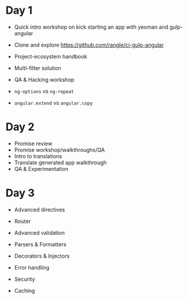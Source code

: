 
# Day 1
- Quick intro workshop on kick starting an app with yeoman and gulp-angular
- Clone and explore https://github.com/rangle/ci-gulp-angular
- Project-ecosystem handbook
- Multi-filter solution
- QA & Hacking workshop

- `ng-options` vs `ng-repeat`
- `angular.extend` vs `angular.copy`


# Day 2
- Promise review
- Promise workshop/walkthroughs/QA
- Intro to translations
- Translate generated app walkthrough
- QA & Experimentation


# Day 3
- Advanced directives
- Router

- Advanced validation
- Parsers & Formatters

- Decorators & Injectors
- Error handling
- Security
- Caching